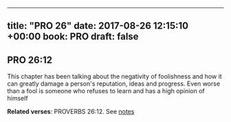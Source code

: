 
---
title: "PRO 26"
date: 2017-08-26 12:15:10 +00:00
book: PRO
draft: false
---

## PRO 26:12

This chapter has been talking about the negativity of foolishness and how it can greatly damage a person's reputation, ideas and progress. Even worse than a fool is someone who refuses to learn and has a high opinion of himself

**Related verses**: PROVERBS 26:12. See [notes](https://my.bible.com/notes/2710306486294929524)

